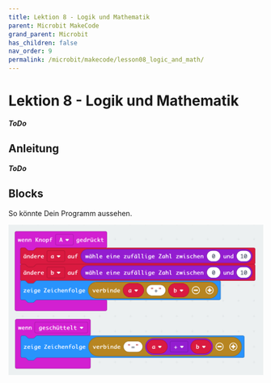 ```yaml
---
title: Lektion 8 - Logik und Mathematik
parent: Microbit MakeCode
grand_parent: Microbit
has_children: false
nav_order: 9
permalink: /microbit/makecode/lesson08_logic_and_math/
---
```


# Lektion 8 - Logik und Mathematik

___ToDo___

## Anleitung

___ToDo___

## Blocks

So könnte Dein Programm aussehen.

![Screenshot](./screenshot.png "Screenshot")
